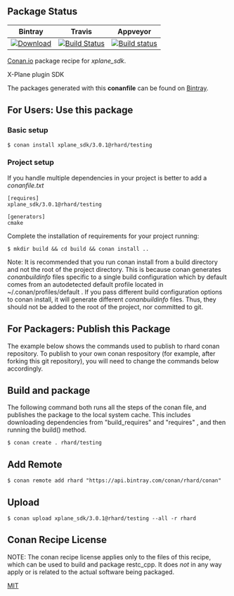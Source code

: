 ## Package Status

| Bintray | Travis | Appveyor |
|---------|-----------|--------|
|[![Download](https://api.bintray.com/packages/rhard/conan/xplane_sdk%3Arhard/images/download.svg)](https://bintray.com/rhard/conan/xplane_sdk%3Arhard/_latestVersion)|[![Build Status](https://travis-ci.org/rhard/conan-xplane-sdk.svg?branch=master)](https://travis-ci.org/rhard/conan-xplane-sdk)|[![Build status](https://ci.appveyor.com/api/projects/status/github/rhard/conan-xplane-sdk?branch=master&svg=true)](https://ci.appveyor.com/project/rhard/conan-xplane-sdk)|

[Conan.io](https://conan.io) package recipe for *xplane_sdk*.

X-Plane plugin SDK

The packages generated with this **conanfile** can be found on [Bintray](https://bintray.com/rhard/public-conan/xplane_sdk%3Arhard).

## For Users: Use this package

### Basic setup

    $ conan install xplane_sdk/3.0.1@rhard/testing

### Project setup

If you handle multiple dependencies in your project is better to add a *conanfile.txt*

    [requires]
    xplane_sdk/3.0.1@rhard/testing

    [generators]
    cmake

Complete the installation of requirements for your project running:

    $ mkdir build && cd build && conan install ..

Note: It is recommended that you run conan install from a build directory and not the root of the project directory.  This is because conan generates *conanbuildinfo* files specific to a single build configuration which by default comes from an autodetected default profile located in ~/.conan/profiles/default .  If you pass different build configuration options to conan install, it will generate different *conanbuildinfo* files.  Thus, they should not be added to the root of the project, nor committed to git.

## For Packagers: Publish this Package

The example below shows the commands used to publish to rhard conan repository. To publish to your own conan respository (for example, after forking this git repository), you will need to change the commands below accordingly.

## Build and package

The following command both runs all the steps of the conan file, and publishes the package to the local system cache.  This includes downloading dependencies from "build_requires" and "requires" , and then running the build() method.

    $ conan create . rhard/testing

## Add Remote

    $ conan remote add rhard "https://api.bintray.com/conan/rhard/conan"

## Upload

    $ conan upload xplane_sdk/3.0.1@rhard/testing --all -r rhard

## Conan Recipe License

NOTE: The conan recipe license applies only to the files of this recipe, which can be used to build and package restc_cpp.
It does *not* in any way apply or is related to the actual software being packaged.

[MIT](https://github.com/rhard/restc-cpp-conan.git/blob/master/LICENSE)
